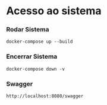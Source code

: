 # Acesso ao sistema


### Rodar Sistema

    docker-compose up --build

### Encerrar Sistema

    docker-compose down -v

### Swagger
    http://localhost:8080/swagger


